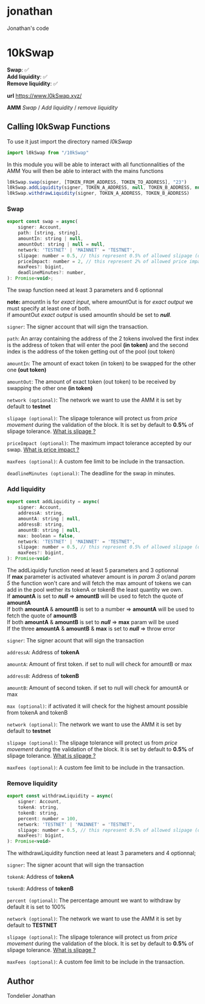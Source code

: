# jonathan
Jonathan's code

# 10kSwap  
**Swap**: ✅    
**Add liquidity**: ✅    
**Remove liquidity**: ✅    
  
**url** https://www.l0kSwap.xyz/  
  
**AMM** *Swap* / *Add liquidity* / *remove liquidity*  

## Calling l0kSwap Functions

To use it just import the directory named *l0kSwap*  
```javascript
import l0kSwap from "/10kSwap"
```

In this module you will be able to interact with all functionnalities of the AMM
You will then be able to interact with the mains functions

```javascript
l0kSwap.swap(signer, [TOKEN_FROM_ADDRESS, TOKEN_TO_ADDRESS], "23")
l0kSwap.addLiquidity(signer, TOKEN_A_ADDRESS, null, TOKEN_B_ADDRESS, null, 1)
l0kSwap.withdrawLiquidity(signer, TOKEN_A_ADDRESS, TOKEN_B_ADDRESS)
```

### Swap  
```javascript
export const swap = async(
    signer: Account,
    path: [string, string],
    amountIn: string | null,
    amountOut: string | null = null,
    network: 'TESTNET' | 'MAINNET' = 'TESTNET',
    slipage: number = 0.5, // this represent 0.5% of allowed slipage (default)
    priceImpact: number = 2, // this represent 2% of allowed price impact (default)
    maxFees?: bigint,
    deadlineMinutes?: number,
): Promise<void>;
```
The swap function need at least 3 parameters and 6 optionnal  

**note:** amountIn is for *exact input*, where amountOut is for *exact output* we must specify at least one of both.  
          if amountOut *exact output* is used amountIn should be set to ***null***.  
  
`signer`: The signer account that will sign the transaction.  
  
`path`: An array containing the address of the 2 tokens involved the first index is the address of token that will enter the pool **(in token)** and the second index is the address of the token getting out of the pool (out token)  
  
`amountIn`: The amount of exact token (in token) to be swapped for the other one **(out token)**  
  
`amountOut`: The amount of exact token (out token) to be received by swapping the other one **(in token)**  
  
`network (optional)`: The network we want to use the AMM it is set by default to **testnet**  
  
`slipage (optional)`: The slipage tolerance will protect us from *price movement* during the validation of the block. It is set by default to **0.5%** of slipage tolerance. [What is slipage ?](https://support.uniswap.org/hc/en-us/articles/8643879653261-What-is-Price-Slippage-)  
  
`priceImpact (optional)`: The maximum impact tolerance accepted by our swap. [What is price impact ?](https://support.uniswap.org/hc/en-us/articles/8671539602317-What-is-Price-Impact-#:~:text=Price%20Impact%20is%20the%20change,size%20of%20the%20liquidity%20pool.)  
  
`maxFees (optional)`: A custom fee limit to be include in the transaction.  
  
`deadlineMinutes (optional)`: The deadline for the swap in minutes.  
  
### Add liquidity  
  
```javascript
export const addLiquidity = async(
    signer: Account,                        
    addressA: string,                       
    amountA: string | null,     
    addressB: string,                       
    amountB: string | null,     
    max: boolean = false,                         
    network: 'TESTNET' | 'MAINNET' = 'TESTNET',            
    slipage: number = 0.5, // this represent 0.5% of allowed slipage (default)
    maxFees?: bigint,
): Promise<void>
```
The addLiquidiy function need at least 5 parameters and 3 optionnal  
If **max** parameter is activated whatever amount is in *param 3* or/and *param 5* the function won't care and will fetch the max amount of tokens we can add in the pool wether its tokenA or tokenB the least quantity we own.  
If **amountA** is set to ***null*** => **amountB** will be used to fetch the quote of **amountA**  
If both **amountA** & **amountB** is set to a number => **amountA** will be used to fetch the quote of **amountB**  
If both **amountA** & **amountB** is set to ***null*** => **max** param will be used   
If the three **amountA** & **amountB** & **max** is set to ***null*** => throw error  
  
`signer`: The signer acount that will sign the transaction  
  
`addressA`: Address of **tokenA**  
  
`amountA`: Amount of first token. if set to null will check for amountB or max  
  
`addressB`: Address of **tokenB**  
  
`amountB`: Amount of second token. if set to null will check for amountA or max  
  
`max (optional)`: if activated it will check for the highest amount possible from tokenA and tokenB  
  
`network (optional)`: The network we want to use the AMM it is set by default to **testnet**  
  
`slipage (optional)`: The slipage tolerance will protect us from *price movement* during the validation of the block. It is set by default to **0.5%** of slipage tolerance. [What is slipage ?](https://support.uniswap.org/hc/en-us/articles/8643879653261-What-is-Price-Slippage-)  
  
`maxFees (optional)`: A custom fee limit to be include in the transaction.  
  
### Remove liquidity  
  
```javascript
export const withdrawLiquidity = async(
    signer: Account, 
    tokenA: string, 
    tokenB: string, 
    percent: number = 100, 
    network: 'TESTNET' | 'MAINNET' = 'TESTNET', 
    slipage: number = 0.5, // this represent 0.5% of allowed slipage (default)
    maxFees?: bigint,
): Promise<void>
```
The withdrawLiquidity function need at least 3 parameters and 4 optionnal;   
  
`signer`: The signer acount that will sign the transaction  
  
`tokenA`: Address of **tokenA**  
  
`tokenB`: Address of **tokenB**  
  
`percent (optional)`: The percentage amount we want to withdraw by default it is set to 100%  
  
`network (optional)`: The network we want to use the AMM it is set by default to **TESTNET**  
   
`slipage (optional)`: The slipage tolerance will protect us from *price movement* during the validation of the block. It is set by default to **0.5%** of slipage tolerance. [What is slipage ?](https://support.uniswap.org/hc/en-us/articles/8643879653261-What-is-Price-Slippage-)   
  
`maxFees (optional)`: A custom fee limit to be include in the transaction.  
  
## Author
 
Tondelier Jonathan